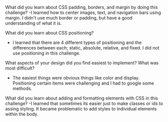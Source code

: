 What did you learn about CSS padding, borders, and margin by doing this challenge?
  -I learned how to center images, text, and navigation bars using margin. I didn't use much border or padding, but have a good understanding of what it is.

What did you learn about CSS positioning?
  - I learned that there are 4 different types of positioning and the differences between each; static, absolute, relative, and fixed. I did not use positioning in this challenge.

What aspects of your design did you find easiest to implement? What was most difficult?
  - The easiest things were obvious things like color and display. Positioning certain items were challenging and I had to google some methods.

What did you learn about adding and formatting elements with CSS in this challenge?
  -I learned that sometimes its easier just to make classes or ids to assing styling. It became problematic to add styles to individual elements within the body.